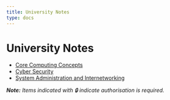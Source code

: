 ```yaml
---
title: University Notes
type: docs
---
```


# University Notes

- [Core Computing Concepts](docs/ccc)
- [Cyber Security](docs/cyber-security)
- [System Administration and Internetworking](docs/sai)

***Note:** Items indicated with 🔒 indicate authorisation is required.*
